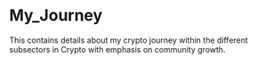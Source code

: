 # My_Journey
This contains details about my crypto journey within the different subsectors in Crypto with emphasis on community growth.
